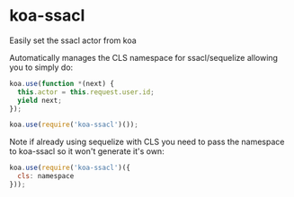 # koa-ssacl

Easily set the ssacl actor from koa

Automatically manages the CLS namespace for ssacl/sequelize allowing you to simply do:

```js
koa.use(function *(next) {
  this.actor = this.request.user.id;
  yield next;
});

koa.use(require('koa-ssacl')());
```

Note if already using sequelize with CLS you need to pass the namespace to koa-ssacl so it won't generate it's own:

```js
koa.use(require('koa-ssacl')({
  cls: namespace
}));
````